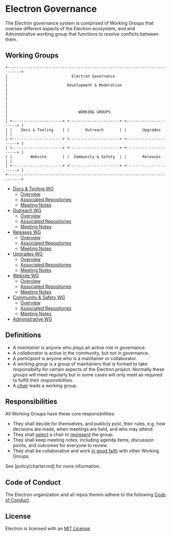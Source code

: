# Electron Governance

The Electron governance system is comprised of Working Groups that oversee different aspects of the Electron ecosystem, and and Administrative working group that functions to resolve conflicts between them.

## Working Groups

```ascii
+----------------------------------------------------------------------------+
|                            Electron Governance                             |
|                          Development & Moderation                          |
|                                                                            |
|                                                                            |
|                               WORKING GROUPS                               |
| +----------------------+ +----------------------+ +----------------------+ |
| |    Docs & Tooling    | |       Outreach       | |       Upgrades       | |
| +----------------------+ +----------------------+ +----------------------+ |
| +----------------------+ +----------------------+ +----------------------+ |
| |        Website       | |  Community & Safety  | |       Releases       | |
| +----------------------+ +----------------------+ +----------------------+ |
+----------------------------------------------------------------------------+
```

* [Docs & Tooling WG](wg-docs-tools)
  * [Overview](wg-docs-tools/README.md)
  * [Associated Repositories](wg-docs-tools/repos.md)
  * [Meeting Notes](wg-docs-tools/meeting-notes)
* [Outreach WG](wg-outreach)
  * [Overview](wg-outreach/README.md)
  * [Associated Repositories](wg-outreach/repos.md)
  * [Meeting Notes](wg-outreach/meeting-notes)
* [Releases WG](wg-releases)
  * [Overview](wg-releases/README.md)
  * [Associated Repositories](wg-releases/repos.md)
  * [Meeting Notes](wg-releases/meetig-notes)
* [Upgrades WG](wg-upgrades)
  * [Overview](wg-upgrades/README.md)
  * [Associated Repositories](wg-upgrades/repos.md)
  * [Meeting Notes](wg-upgrades/meeting-notes)
* [Website WG](wg-website)
  * [Overview](wg-website/README.md)
  * [Associated Repositories](wg-website/repos.md)
  * [Meeting Notes](wg-website/meeting-notes)
* [Community & Safety WG](wg-community-safety)
  * [Overview](wg-community-safety/README.md)
  * [Associated Repositories](wg-community-safety/repos.md)
  * [Meeting Notes](wg-community-safety/meeting-notes)
* [Administrative WG](wg-administrative)

## Definitions

* A _maintainer_ is anyone who plays an active role in governance.
* A _collaborator_ is active in the community, but not in governance.
* A _participant_ is anyone who is a maintainer or collaborator.
* A _working group_ is a group of maintainers that is formed to take responsibility for certain aspects of the Electron project. Normally these groups will meet regularly but in some cases will only meet as required to fulfill their responsibilities.
* A [_chair_](#Leadership) leads a working group.

## Responsibilities

All Working Groups have these core responsibilities:

* They shall decide for themselves, and publicly post, their rules, e.g. how decisions are made, when meetings are held, and who may attend.
* They shall [select](#Leadership-Terms-and-Selection) a chair to [represent](#Leadership-Responsibilities) the group.
* They shall keep meeting notes, including agenda items, discussion points, and outcomes for everyone to review.
* They shall be collaborative and work [in good faith](#Core-Values) with other Working Groups.

See [policy/charter.md] for more information.

## Code of Conduct

The Electron organization and all repos therein adhere to the following [Code of Conduct](CODE_OF_CONDUCT.md).

## License

Electron is licensed with an [MIT License](https://github.com/electron/electron/blob/master/LICENSE).
